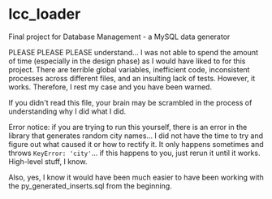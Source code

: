 # lcc_loader
Final project for Database Management - a MySQL data generator

PLEASE PLEASE PLEASE understand... I was not able to spend the amount of time (especially in the design phase) 
as I would have liked to for this project. There are terrible global variables, inefficient code, inconsistent
processes across different files, and an insulting lack of tests. However, it works. Therefore, I rest my case 
and you have been warned. 

If you didn't read this file, your brain may be scrambled in the process of understanding why I did what I did.

Error notice: if you are trying to run this yourself, there is an error in the library that generates random city
names... I did not have the time to try and figure out what caused it or how to rectify it. It only happens 
sometimes and throws `KeyError: 'city'`... if this happens to you, just rerun it until it works. High-level stuff,
I know.

Also, yes, I know it would have been much easier to have been working with the py_generated_inserts.sql from the
beginning.
